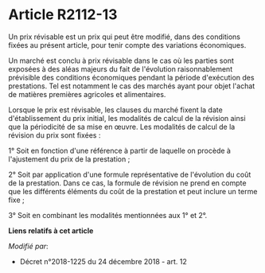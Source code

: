 # Article R2112-13

Un prix révisable est un prix qui peut être modifié, dans des conditions fixées au présent article, pour tenir compte des
variations économiques.

Un marché est conclu à prix révisable dans le cas où les parties sont exposées à des aléas majeurs du fait de l'évolution
raisonnablement prévisible des conditions économiques pendant la période d'exécution des prestations. Tel est notamment le
cas des marchés ayant pour objet l'achat de matières premières agricoles et alimentaires.

Lorsque le prix est révisable, les clauses du marché fixent la date d'établissement du prix initial, les modalités de calcul
de la révision ainsi que la périodicité de sa mise en œuvre. Les modalités de calcul de la révision du prix sont fixées :

1° Soit en fonction d'une référence à partir de laquelle on procède à l'ajustement du prix de la prestation ;

2° Soit par application d'une formule représentative de l'évolution du coût de la prestation. Dans ce cas, la formule de
révision ne prend en compte que les différents éléments du coût de la prestation et peut inclure un terme fixe ;

3° Soit en combinant les modalités mentionnées aux 1° et 2°.

**Liens relatifs à cet article**

_Modifié par_:

  - Décret n°2018-1225 du 24 décembre 2018 - art. 12
